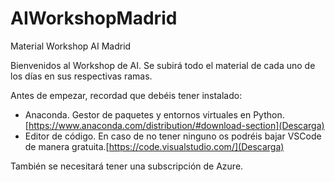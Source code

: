 # AIWorkshopMadrid
Material Workshop AI Madrid

Bienvenidos al Workshop de AI. Se subirá todo el material de cada uno de los días en sus respectivas ramas.

Antes de empezar, recordad que debéis tener instalado:

- Anaconda. Gestor de paquetes y entornos virtuales en Python. [https://www.anaconda.com/distribution/#download-section](Descarga)
- Editor de código. En caso de no tener ninguno os podréis bajar VSCode de manera gratuita.[https://code.visualstudio.com/](Descarga)

También se necesitará tener una subscripción de Azure.
